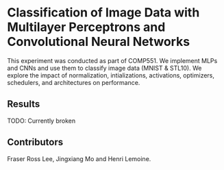 # Classification of Image Data with Multilayer Perceptrons and Convolutional Neural Networks

This experiment was conducted as part of COMP551. We implement MLPs and CNNs and use them to classify image data (MNIST & STL10). We explore the impact of normalization, intializations, activations, optimizers, schedulers, and architectures on performance.

## Results

TODO: Currently broken

## Contributors

Fraser Ross Lee, Jingxiang Mo and Henri Lemoine.
